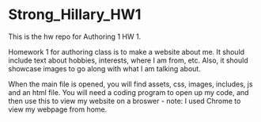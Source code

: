 # Strong_Hillary_HW1
This is the hw repo for Authoring 1 HW 1.

Homework 1 for authoring class is to make a website about me. It should include text about hobbies, interests, where I am from, etc. Also, it should showcase images to go along with what I am talking about.

When the main file is opened, you will find assets, css, images, includes, js and an html file. You will need a coding program to open up my code, and then use this to view my website on a broswer - note: I used Chrome to view my webpage from home.